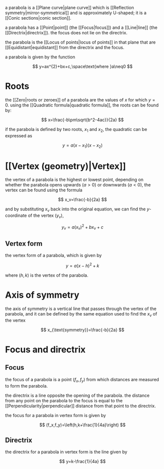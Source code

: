 a parabola is a [[Plane curve|plane curve]] which is [[Reflection symmetry|mirror-symmetrical]] and is approximately U-shaped; it is a [[Conic sections|conic section]].

a parabola has a [[Point|point]] (the [[Focus|focus]]) and a [[Line|line]] (the [[Directrix|directrix]]). the focus does not lie on the directrix. 

the parabola is the [[Locus of points|locus of points]] in that plane that are [[Equidistant|equidistant]] from the directrix and the focus.

a parabola is given by the function

$$
y=ax^{2}+bx+c,\space\text{where }a\neq0
$$

# Roots

the [[Zero|roots or zeroes]] of a parabola are the values of $x$ for which $y=0$. using the [[Quadratic formula|quadratic formula]], the roots can be found by:

$$
x=\frac{-b\pm\sqrt{b^2-4ac}}{2a}
$$

if the parabola is defined by two roots, $x_1$ and $x_2$, the quadratic can be expressed as

$$
y=a(x-x_1)(x-x_2)
$$

# [[Vertex (geometry)|Vertex]]

the vertex of a parabola is the highest or lowest point, depending on whether the parabola opens upwards ($a>0$) or downwards ($a<0$), the vertex can be found using the formula

$$
x_v=\frac{-b}{2a}
$$

and by substituting $x_v$ back into the original equation, we can find the $y$-coordinate of the vertex ($y_v$),

$$
y_v=a(x_v)^{2}+bx_v+c
$$

## Vertex form

the vertex form of a parabola, which is given by

$$
y=a(x-h)^{2}+k
$$

where $(h,k)$ is the vertex of the parabola.

# Axis of symmetry

the axis of symmetry is a vertical line that passes through the vertex of the parabola, and it can be defined by the same equation used to find the $x_v$ of the vertex

$$
x_{\text{symmetry}}=\frac{-b}{2a}
$$

# Focus and directrix

## Focus

the focus of a parabola is a point $(f_x,f_y)$ from which distances are measured to form the parabola. 

the directrix is a line opposite the opening of the parabola. the distance from any point on the parabola to the focus is equal to the [[Perpendicularity|perpendicular]] distance from that point to the directrix.

the focus for a parabola in vertex form is given by

$$
(f_x,f_y)=\left(h,k+\frac{1}{4a}\right)
$$

## Directrix

the directrix for a parabola in vertex form is the line given by 

$$
y=k-\frac{1}{4a}
$$